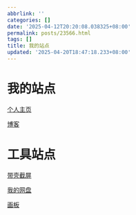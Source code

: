 ```yaml
---
abbrlink: ''
categories: []
date: '2025-04-12T20:20:08.038325+08:00'
permalink: posts/23566.html
tags: []
title: 我的站点
updated: '2025-04-20T18:47:18.233+08:00'
---
```

# 我的站点

[个人主页](https://www.ayellowdogsays.top)

[博客](https://ayellowdogsays.top)

# 工具站点

[带壳截屏](https://picture.ayellowdogsays.top)

[我的网盘](https://accepted-wrennie-yellog-a18755df.koyeb.app/)

[画板]([draw.ayellowdogsays.top](https://draw.ayellowdogsays.top/))
